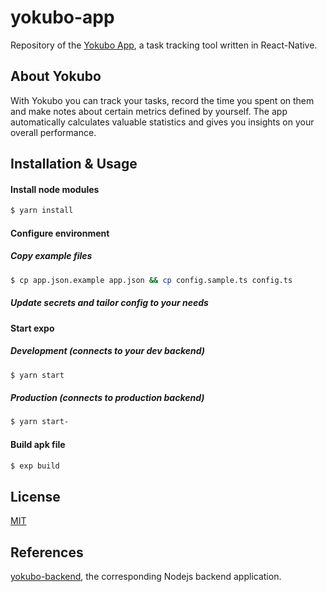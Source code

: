 # yokubo-app

Repository of the [Yokubo App](https://play.google.com/store/apps/details?id=org.yokubo.app), a task tracking tool written in React-Native.

## About Yokubo

With Yokubo you can track your tasks, record the time you spent on them and make notes about certain metrics defined by yourself. The app automatically calculates valuable statistics and gives you insights on your overall performance.

## Installation & Usage

#### Install node modules

```sh
$ yarn install
```

#### Configure environment

##### Copy example files 

```sh
$ cp app.json.example app.json && cp config.sample.ts config.ts
```
##### Update secrets and tailor config to your needs 

#### Start expo

##### Development (connects to your dev backend)

```sh
$ yarn start
```

##### Production (connects to production backend)

```sh
$ yarn start-
```

#### Build apk file

```sh
$ exp build
```

## License

[MIT](https://choosealicense.com/licenses/mit/)

 ## References

[yokubo-backend](https://github.com/yokubo-project/yokubo-backend), the corresponding Nodejs backend application.
